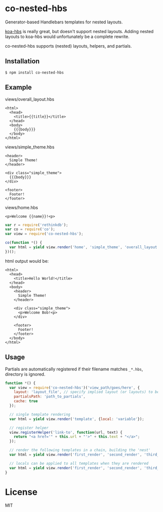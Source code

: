 # co-nested-hbs

Generator-based Handlebars templates for nested layouts.

[koa-hbs](https://github.com/jwilm/koa-hbs) is really great, but doesn't support nested layouts. Adding nested layouts to koa-hbs would unfortunately be a complete rewrite.

co-nested-hbs supports (nested) layouts, helpers, and partials.

## Installation

```
$ npm install co-nested-hbs
```

## Example

views/overall_layout.hbs

    <html>
      <head>
        <title>{{title}}</title>
      </head>
      <body>
        {{{body}}}
      </body>
    </html>

views/simple_theme.hbs

    <header>
      Simple Theme!
    </header>

    <div class="simple_theme">
      {{{body}}}
    </div>

    <footer>
      Footer!
    </footer>

views/home.hbs

    <p>Welcome {{name}}!<p>


```js
var r = require('rethinkdb');
var co = require('co');
var view = require('co-nested-hbs');

co(function *() {
  var html = yield view.render('home', 'simple_theme', 'overall_layout', {title: 'Hello World!'});
})();
```

html output would be:

    <html>
      <head>
        <title>Hello World!</title>
      </head>
      <body>
        <header>
          Simple Theme!
        </header>

        <div class="simple_theme">
          <p>Welcome Bob!<p>
        </div>

        <footer>
          Footer!
        </footer>
      </body>
    </html>

## Usage

Partials are automatically registered if their filename matches `_*.hbs`, directory is ignored.

```js
function *() {
  var view = require('co-nested-hbs')('view_path/goes/here', {
    layout: 'layout_file', // specify implied layout (or layouts) to be added to each render() call.
    partialsPath: 'path_to_partials',
    cache: true
  });

  // single template rendering
  var html = yield view.render('template', {local: 'variable'});

  // register helper
  view.registerHelper('link-to', function(url, text) {
    return "<a href='" + this.url + "'>" + this.text + "</a>";
  });

  // render the following templates in a chain, building the 'nest'
  var html = yield view.render('first_render', 'second_render', 'third_render');

  // locals can be applied to all templates when they are rendered
  var html = yield view.render('first_render', 'second_render', 'third_render', {title: 'Hello World!'}, {global_local: 'applied to all templates'});
}
```

# License

  MIT

